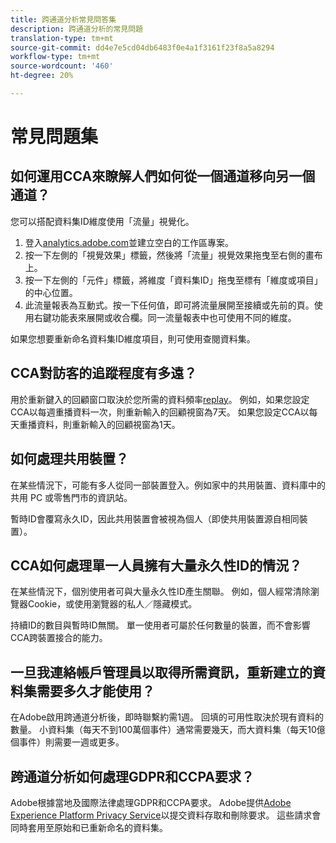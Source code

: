 ```yaml
---
title: 跨通道分析常見問答集
description: 跨通道分析的常見問題
translation-type: tm+mt
source-git-commit: dd4e7e5cd04db6483f0e4a1f3161f23f8a5a8294
workflow-type: tm+mt
source-wordcount: '460'
ht-degree: 20%

---
```



# 常見問題集

## 如何運用CCA來瞭解人們如何從一個通道移向另一個通道？

您可以搭配資料集ID維度使用「流量」視覺化。

1. 登入[analytics.adobe.com](https://analytics.adobe.com)並建立空白的工作區專案。
2. 按一下左側的「視覺效果」標籤，然後將「流量」視覺效果拖曳至右側的畫布上。
3. 按一下左側的「元件」標籤，將維度「資料集ID」拖曳至標有「維度或項目」的中心位置。
4. 此流量報表為互動式。按一下任何值，即可將流量展開至接續或先前的頁。使用右鍵功能表來展開或收合欄。同一流量報表中也可使用不同的維度。

如果您想要重新命名資料集ID維度項目，則可使用查閱資料集。

## CCA對訪客的追蹤程度有多遠？

用於重新鍵入的回顧窗口取決於您所需的資料頻率[replay](replay.md)。 例如，如果您設定CCA以每週重播資料一次，則重新輸入的回顧視窗為7天。 如果您設定CCA以每天重播資料，則重新輸入的回顧視窗為1天。

## 如何處理共用裝置？

在某些情況下，可能有多人從同一部裝置登入。例如家中的共用裝置、資料庫中的共用 PC 或零售門市的資訊站。

暫時ID會覆寫永久ID，因此共用裝置會被視為個人（即使共用裝置源自相同裝置）。

## CCA如何處理單一人員擁有大量永久性ID的情況？

在某些情況下，個別使用者可與大量永久性ID產生關聯。 例如，個人經常清除瀏覽器Cookie，或使用瀏覽器的私人／隱藏模式。

持續ID的數目與暫時ID無關。 單一使用者可屬於任何數量的裝置，而不會影響CCA跨裝置接合的能力。

## 一旦我連絡帳戶管理員以取得所需資訊，重新建立的資料集需要多久才能使用？

在Adobe啟用跨通道分析後，即時聯繫約需1週。 回填的可用性取決於現有資料的數量。 小資料集（每天不到100萬個事件）通常需要幾天，而大資料集（每天10億個事件）則需要一週或更多。

## 跨通道分析如何處理GDPR和CCPA要求？

Adobe根據當地及國際法律處理GDPR和CCPA要求。 Adobe提供[Adobe Experience Platform Privacy Service](https://experienceleague.adobe.com/docs/experience-platform/privacy/home.html)以提交資料存取和刪除要求。 這些請求會同時套用至原始和已重新命名的資料集。
